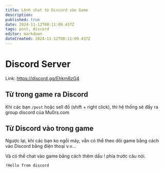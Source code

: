 ```yaml
---
title: Lệnh chat từ Discord vào Game
description: 
published: true
date: 2024-11-12T08:11:09.437Z
tags: post, discord
editor: markdown
dateCreated: 2024-11-12T08:11:09.437Z
---
```


# Discord Server

Link: https://discord.gg/Ehkm6zG4

## Từ trong game ra Discord

Khi các bạn `/post` hoặc sell đồ (shift + right click), thì hệ thống sẽ đẩy ra group discord của Mu0rs.com

## Từ Discord vào trong game

Ngược lại, khi các bạn ko ngồi máy, vẫn có thể theo dõi game bằng cách vào Discord bằng điện thoại v.v...

Và có thể chat vào game bằng cách thêm dấu ! phía trước câu nói.

```
!Hello from discord
```